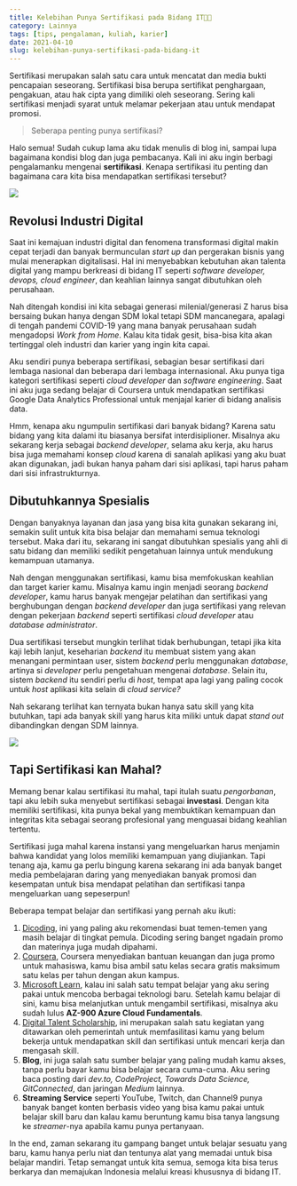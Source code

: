 ```yaml
---
title: Kelebihan Punya Sertifikasi pada Bidang IT👨‍🎓
category: Lainnya
tags: [tips, pengalaman, kuliah, karier]
date: 2021-04-10
slug: kelebihan-punya-sertifikasi-pada-bidang-it
---
```


Sertifikasi merupakan salah satu cara untuk mencatat dan media bukti pencapaian
seseorang. Sertifikasi bisa berupa sertifikat penghargaan, pengakuan, atau hak
cipta yang dimiliki oleh seseorang. Sering kali sertifikasi menjadi syarat untuk
melamar pekerjaan atau untuk mendapat promosi.

> Seberapa penting punya sertifikasi?

Halo semua! Sudah cukup lama aku tidak menulis di blog ini, sampai lupa
bagaimana kondisi blog dan juga pembacanya. Kali ini aku ingin berbagi
pengalamanku mengenai **sertifikasi**. Kenapa sertifikasi itu penting dan
bagaimana cara kita bisa mendapatkan sertifikasi tersebut?

![](https://source.unsplash.com/kLfkVa_4aXM)

## Revolusi Industri Digital

Saat ini kemajuan industri digital dan fenomena transformasi digital makin cepat
terjadi dan banyak bermunculan _start up_ dan pergerakan bisnis yang mulai
menerapkan digitalisasi. Hal ini menyebabkan kebutuhan akan talenta digital yang
mampu berkreasi di bidang IT seperti _software developer, devops, cloud
engineer_, dan keahlian lainnya sangat dibutuhkan oleh perusahaan.

Nah ditengah kondisi ini kita sebagai generasi milenial/generasi Z harus bisa
bersaing bukan hanya dengan SDM lokal tetapi SDM mancanegara, apalagi di tengah
pandemi COVID-19 yang mana banyak perusahaan sudah mengadopsi _Work from Home_.
Kalau kita tidak gesit, bisa-bisa kita akan tertinggal oleh industri dan karier
yang ingin kita capai.

Aku sendiri punya beberapa sertifikasi, sebagian besar sertifikasi dari lembaga
nasional dan beberapa dari lembaga internasional. Aku punya tiga kategori
sertifikasi seperti _cloud developer_ dan _software engineering_. Saat ini
aku juga sedang belajar di Coursera untuk mendapatkan sertifikasi Google Data
Analytics Professional untuk menjajal karier di bidang analisis data.

Hmm, kenapa aku ngumpulin sertifikasi dari banyak bidang? Karena satu bidang
yang kita dalami itu biasanya bersifat interdisiplioner. Misalnya aku sekarang
kerja sebagai _backend developer_, selama aku kerja, aku harus bisa juga
memahami konsep _cloud_ karena di sanalah aplikasi yang aku buat akan digunakan,
jadi bukan hanya paham dari sisi aplikasi, tapi harus paham dari sisi
infrastrukturnya.

## Dibutuhkannya Spesialis

Dengan banyaknya layanan dan jasa yang bisa kita gunakan sekarang ini, semakin
sulit untuk kita bisa belajar dan memahami semua teknologi tersebut. Maka dari
itu, sekarang ini sangat dibutuhkan spesialis yang ahli di satu bidang dan
memiliki sedikit pengetahuan lainnya untuk mendukung kemampuan utamanya.

Nah dengan menggunakan sertifikasi, kamu bisa memfokuskan keahlian dan target
karier kamu. Misalnya kamu ingin menjadi seorang _backend developer_, kamu harus
banyak mengejar pelatihan dan sertifikasi yang berghubungan dengan _backend
developer_ dan juga sertifikasi yang relevan dengan pekerjaan _backend_ seperti
sertifikasi _cloud developer_ atau _database administrator_.

Dua sertifikasi tersebut mungkin terlihat tidak berhubungan, tetapi jika kita
kaji lebih lanjut, keseharian _backend_ itu membuat sistem yang akan menangani
permintaan user, sistem _backend_ perlu menggunakan _database_, artinya si
_developer_ perlu pengetahuan mengenai _database_. Selain itu, sistem _backend_
itu sendiri perlu di _host_, tempat apa lagi yang paling cocok untuk _host_
aplikasi kita selain di _cloud service?_

Nah sekarang terlihat kan ternyata bukan hanya satu skill yang kita
butuhkan, tapi ada banyak skill yang harus kita miliki untuk dapat _stand out_
dibandingkan dengan SDM lainnya.

![](https://source.unsplash.com/ZVprbBmT8QA)

## Tapi Sertifikasi kan Mahal?

Memang benar kalau sertifikasi itu mahal, tapi itulah suatu _pengorbanan_, tapi
aku lebih suka menyebut sertifikasi sebagai **investasi**. Dengan kita memiliki
sertifikasi, kita punya bekal yang membuktikan kemampuan dan integritas kita
sebagai seorang profesional yang menguasai bidang keahlian tertentu.

Sertifikasi juga mahal karena instansi yang mengeluarkan harus menjamin bahwa
kandidat yang lolos memiliki kemampuan yang diujiankan. Tapi tenang aja, kamu ga
perlu bingung karena sekarang ini ada banyak banget media pembelajaran daring
yang menyediakan banyak promosi dan kesempatan untuk bisa mendapat pelatihan dan
sertifikasi tanpa mengeluarkan uang sepeserpun!

Beberapa tempat belajar dan sertifikasi yang pernah aku ikuti:

1. [Dicoding](http://dicoding.com/), ini yang paling aku rekomendasi buat
   temen-temen yang masih belajar di tingkat pemula. Dicoding sering banget
   ngadain promo dan materinya juga mudah dipahami.
2. [Coursera](https://www.coursera.org/), Coursera menyediakan bantuan keuangan
   dan juga promo untuk mahasiswa, kamu bisa ambil satu kelas secara gratis
   maksimum satu kelas per tahun dengan akun kampus.
3. [Microsoft Learn](https://docs.microsoft.com/en-us/learn/), kalau ini salah
   satu tempat belajar yang aku sering pakai untuk mencoba berbagai teknologi
   baru. Setelah kamu belajar di sini, kamu bisa melanjutkan untuk mengambil
   sertifikasi, misalnya aku sudah lulus **AZ-900 Azure Cloud Fundamentals**.
4. [Digital Talent Scholarship](https://digitalent.kominfo.go.id/), ini
   merupakan salah satu kegiatan yang ditawarkan oleh pemerintah untuk
   memfasilitasi kamu yang belum bekerja untuk mendapatkan skill dan sertifikasi
   untuk mencari kerja dan mengasah skill.
5. **Blog**, ini juga salah satu sumber belajar yang paling mudah kamu akses,
   tanpa perlu bayar kamu bisa belajar secara cuma-cuma. Aku sering baca posting
   dari _dev.to, CodeProject, Towards Data Science, GitConnected_, dan jaringan
   _Medium_ lainnya.
6. **Streaming Service** seperti YouTube, Twitch, dan Channel9 punya banyak
   banget konten berbasis video yang bisa kamu pakai untuk belajar skill baru
   dan kalau kamu beruntung kamu bisa tanya langsung ke _streamer_-nya apabila
   kamu punya pertanyaan.

In the end, zaman sekarang itu gampang banget untuk belajar sesuatu yang baru,
kamu hanya perlu niat dan tentunya alat yang memadai untuk bisa belajar mandiri.
Tetap semangat untuk kita semua, semoga kita bisa terus berkarya dan memajukan
Indonesia melalui kreasi khususnya di bidang IT.
